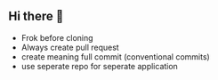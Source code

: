 ## Hi there 👋

- Frok before cloning
- Always create pull request
- create meaning full commit (conventional commits)
- use seperate repo for seperate application
  
